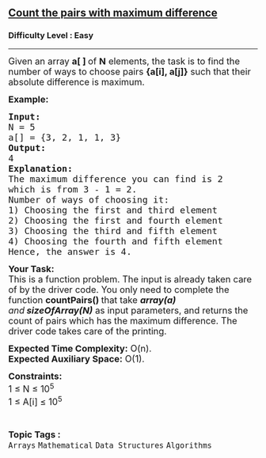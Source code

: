<h2><a href="https://practice.geeksforgeeks.org/problems/count-the-pairs-with-maximum-difference4807/1?page=1&difficulty[]=0&category[]=Mathematical&sortBy=difficulty">Count the pairs with maximum difference</a></h2><h3>Difficulty Level : Easy</h3><hr><div class="problems_problem_content__Xm_eO"><p><span style="font-size:18px">Given an array <strong>a[ ] </strong>of <strong>N</strong> elements, the task is to find the number of ways to choose&nbsp;pairs <strong>{a[i], a[j]}</strong> such that their absolute difference is&nbsp;maximum.</span></p>

<p><span style="font-size:18px"><strong>Example:</strong></span></p>

<pre><span style="font-size:18px"><strong>Input:</strong>
N = 5
a[] = {3, 2, 1, 1, 3}
<strong>Output:</strong>
4</span>
<span style="font-size:18px"><strong>Explanation:</strong>
The maximum difference you can find is 2
which is from 3 - 1 = 2.
Number of ways of choosing it:
1) Choosing the first and third element
2) Choosing the first and fourth element
3) Choosing the third and fifth element
4) Choosing the fourth and fifth element
Hence, the answer is 4.</span></pre>

<p><span style="font-size:18px"><strong>Your Task:</strong><br>
This is a function problem. The input is already taken care of by the driver code. You only need to complete the function <strong>countPairs() </strong>that take <strong><em>array(a) </em></strong><em>and</em><strong>&nbsp;<em>sizeOfArray(N)</em></strong>&nbsp;as input parameters, and returns the count of pairs which has the maximum difference. The driver code takes care of the printing.</span></p>

<p><span style="font-size:18px"><strong>Expected Time Complexity:</strong>&nbsp;O(n).<br>
<strong>Expected Auxiliary Space:</strong>&nbsp;O(1).</span></p>

<p><span style="font-size:18px"><strong>Constraints:</strong><br>
1 ≤ N ≤ 10<sup>5</sup><br>
1 ≤ A[i] ≤ 10<sup>5</sup></span></p>
</div><br><p><span style=font-size:18px><strong>Topic Tags : </strong><br><code>Arrays</code>&nbsp;<code>Mathematical</code>&nbsp;<code>Data Structures</code>&nbsp;<code>Algorithms</code>&nbsp;
